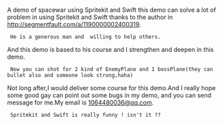 A demo of spacewar using Spritekit and Swift 
this demo can solve a lot of problem in using Spritekit and Swift
thanks to the author in http://segmentfault.com/a/1190000002400319.

     He is a generous man and  willing to help others.
And this demo is based to his course and I strengthen and deepen in this demo.

     Now you can shot for 2 kind of EnemyPlane and 1 bossPlane(they can bullet also and someone look strong,haha)
Not long after,I would deliver some course for this demo.And I really hope some good gay can point out some bugs in my demo,
and you can send message for me.My email is 1064480036@qq.com.
     
     
     Spritekit and Swift is really funny ! isn't it ??
